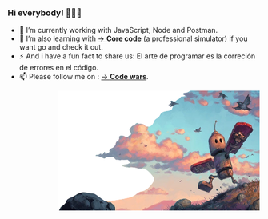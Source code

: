 ### Hi everybody! 👋👨‍💻

- 🔭 I’m currently working with JavaScript, Node and Postman.
- 🌱 I’m also learning with [-> **Core code**](https://www.core-code.io/) (a professional simulator) if you want go and check it out.
- ⚡ And i have a fun fact to share us: El arte de programar es la correción de errores en el código.
- 📫 Please follow me on : [-> **Code wars**](https://www.codewars.com/users/AlbertoProgra). 

<p align="right">
  <img width=80% height=80% src="https://raw.githubusercontent.com/AlbertoProgra/AlbertoProgra/main/v4.png">
</p>

